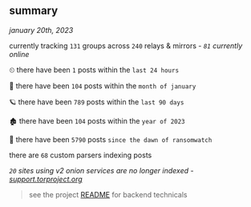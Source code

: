 
## summary
_january 20th, 2023_

currently tracking `131` groups across `240` relays & mirrors - _`81` currently online_

⏲ there have been `1` posts within the `last 24 hours`

🦈 there have been `104` posts within the `month of january`

🪐 there have been `789` posts within the `last 90 days`

🏚 there have been `104` posts within the `year of 2023`

🦕 there have been `5790` posts `since the dawn of ransomwatch`

there are `68` custom parsers indexing posts

_`20` sites using v2 onion services are no longer indexed - [support.torproject.org](https://support.torproject.org/onionservices/v2-deprecation/)_

> see the project [README](https://github.com/joshhighet/ransomwatch#ransomwatch--) for backend technicals
